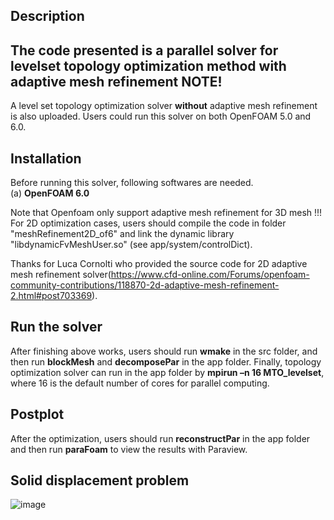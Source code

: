 Description
-----------
The code presented is a parallel solver for levelset topology optimization method with adaptive mesh refinement
NOTE!
-----
A level set topology optimization solver **without** adaptive mesh refinement is also uploaded. Users could run this solver on both OpenFOAM 5.0 and 6.0.

Installation
------------
Before running this solver, following softwares are needed.  
(a) **OpenFOAM 6.0**  

Note that Openfoam only support adaptive mesh refinement for 3D mesh !!! For 2D optimization cases, users should compile the code in folder "meshRefinement2D_of6" and link the dynamic library "libdynamicFvMeshUser.so" (see app/system/controlDict). 

Thanks for Luca Cornolti who provided the source code for 2D adaptive mesh refinement solver(https://www.cfd-online.com/Forums/openfoam-community-contributions/118870-2d-adaptive-mesh-refinement-2.html#post703369).

Run the solver
--------------
 After finishing above works, users should run **wmake** in the src folder, and then run **blockMesh** and **decomposePar** in the app folder. Finally, topology optimization solver can run in the app folder by **mpirun –n 16 MTO_levelset**, where 16 is the default number of cores for parallel computing.
 
Postplot
--------
After the optimization, users should run **reconstructPar** in the app folder and then run **paraFoam** to view the results with Paraview.  

Solid displacement problem  
-----------------------------
![image](https://github.com/MTopOpt/Levelset_AdaptiveMesh/blob/master/Levelset%2BAdaptiveMeshRefine/1.gif)  

